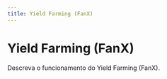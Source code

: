 ```yaml
---
title: Yield Farming (FanX)
---
```


# Yield Farming (FanX)

Descreva o funcionamento do Yield Farming (FanX).

